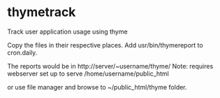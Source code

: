 # thymetrack
Track user application usage using thyme

Copy the files in their respective places. Add usr/bin/thymereport to cron.daily.

The reports would be in http://server/~username/thyme/ 
Note: requires webserver set up to serve /home/username/public_html

or use file manager and browse to ~/public_html/thyme folder.
